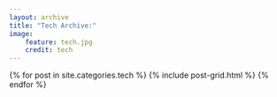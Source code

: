 ```yaml
---
layout: archive
title: "Tech Archive:"
image: 
    feature: tech.jpg
    credit: tech
---
```


<div class="tiles">
{% for post in site.categories.tech %}
	{% include post-grid.html %}
{% endfor %}
</div><!-- /.tiles -->
